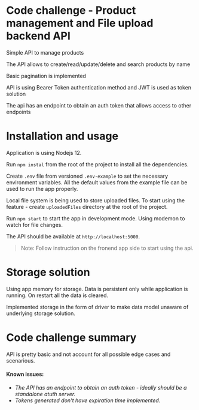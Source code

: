 # Code challenge - Product management and File upload backend API

Simple API to manage products

The API allows to create/read/update/delete and search products by name

Basic pagination is implemented

API is using Bearer Token authentication method and JWT is used as token solution

The api has an endpoint to obtain an auth token that allows access to other endpoints

# Installation and usage

Application is using Nodejs 12.

Run `npm instal` from the root of the project to install all the dependencies.

Create `.env` file from versioned `.env-example` to set the necessary environment variables. All the default values from the example file can be used to run the app properly.

Local file system is being used to store uploaded files. To start using the feature - create `uploadedFiles` directory at the root of the project.

Run `npm start` to start the app in development mode. Using modemon to watch for file changes.

The API should be available at `http://localhost:5000`.

> Note: Follow instruction on the fronend app side to start using the api.

# Storage solution

Using app memory for storage. Data is persistent only while application is running. On restart all the data is cleared.

Implemented storage in the form of driver to make data model unaware of underlying storage solution.

# Code challenge summary

API is pretty basic and not account for all possible edge cases and scenarious.

#### Known issues:

- _The API has an endpoint to obtain an auth token - ideally should be a standalone atuth server._
- _Tokens generated don't have expiration time implemented._

